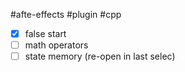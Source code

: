 #afte-effects #plugin #cpp 

 - [x]  false start 
 - [ ] math operators
 - [ ] state memory (re-open in last selec)